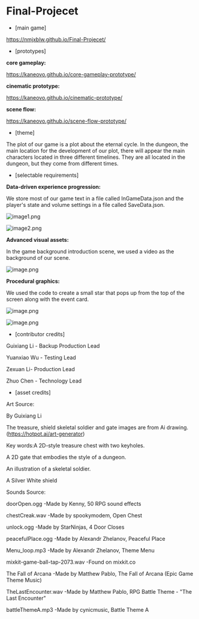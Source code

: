 # Final-Projecet
- [main game] 

https://nmjxblw.github.io/Final-Projecet/

- [prototypes] 

**core gameplay:**

https://kaneovo.github.io/core-gameplay-prototype/

**cinematic prototype:**

https://kaneovo.github.io/cinematic-prototype/

 **scene flow:**

https://kaneovo.github.io/scene-flow-prototype/

- [theme] 

The plot of our game is a plot about the eternal cycle. In the dungeon, the main location for the development of our plot, there will appear the main characters located in three different timelines. They are all located in the dungeon, but they come from different times.



- [selectable requirements] 

**Data-driven experience progression:**

We store most of our game text in a file called InGameData.json and the player's state and volume settings in a file called SaveData.json.

![image1.png](https://drive.google.com/uc?export=view&id=1Q8r9enkY8J_GqNCImorBLxcDL9cBmFMf)

![image2.png](https://drive.google.com/uc?export=view&id=1ArYTvUnIibhl8dKCpSnTDoAtpDlPtEXt)

**Advanced visual assets:**

In the game background introduction scene, we used a video as the background of our scene.

![image.png](https://drive.google.com/uc?export=view&id=1Ah3owg0Ltb_fj14gJ3_EUWvcCPA-Zbhr)

**Procedural graphics:**

We used the code to create a small star that pops up from the top of the screen along with the event card.

![image.png](https://drive.google.com/uc?export=view&id=14H1RWfVSJA2adMvqN8KRYI_D-yD4vfK1)

![image.png](https://drive.google.com/uc?export=view&id=1aehodOOlIG-Ge9W8vbB6zYO1dnbsrLin)



- [contributor credits] 

Guixiang Li - Backup Production Lead
   
Yuanxiao Wu - Testing Lead
   
Zexuan Li- Production Lead
   
Zhuo Chen - Technology Lead



- [asset credits] 

Art Source:

By Guixiang Li 

The treasure, shield skeletal soldier and gate images are from Ai drawing.(https://hotpot.ai/art-generator) 

Key words:A 2D-style treasure chest with two keyholes. 

A 2D gate that embodies the style of a dungeon.

An illustration of a skeletal soldier.

A Silver White shield



Sounds Source:

doorOpen.ogg    -Made by Kenny, 50 RPG sound effects

chestCreak.wav  -Made by spookymodem, Open Chest

unlock.ogg -Made by StarNinjas, 4 Door Closes

peacefulPlace.ogg -Made by Alexandr Zhelanov, Peaceful Place

Menu_loop.mp3 -Made by Alexandr Zhelanov, Theme Menu

mixkit-game-ball-tap-2073.wav -Found on mixkit.co

The Fall of Arcana -Made by Matthew Pablo, The Fall of Arcana (Epic Game Theme Music)

TheLastEncounter.wav -Made by Matthew Pablo, RPG Battle Theme - "The Last Encounter"

battleThemeA.mp3 -Made by cynicmusic, Battle Theme A



